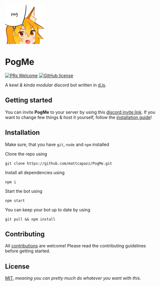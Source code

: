 ![PogMe Avatar](./img/avatar.png)

# PogMe
[![PRs Welcome](https://img.shields.io/badge/PRs-welcome-brightgreen.svg?style=flat-square)](http://makeapullrequest.com) 
[![GitHub license](https://img.shields.io/badge/license-MIT-blue.svg?style=flat-square)](LICENSE)

A kewl *& kinda modular* discord bot written in [d.js](https://discord.js.org/).

## Getting started

You can invite **PogMe** to your server by using this [discord invite link](https://discord.com/api/oauth2/authorize?client_id=700428283443019846&permissions=388160&redirect_uri=https%3A%2F%2Fdiscord.com%2Finvite%2FvKWe7ymUJq&scope=bot).
If you want to change few things & host it yourself, follow the [installation guide](#installation)!

## Installation

Make sure, that you have `git`, `node` and `npm` installed

Clone the repo using

    git clone https://github.com/mattcapazz/PogMe.git

Install all dependencies using

    npm i

Start the bot using

    npm start

You can keep your bot up to date by using

    git pull && npm install

## Contributing

All [contributions](CONTRIBUTING.md) are welcome! Please read the contributing guidelines before getting started.

## License

[MIT](LICENSE), _meaning you can pretty much do whatever you want with this_.
